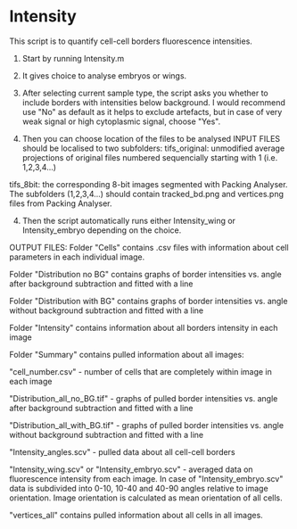 # Intensity

This script is to quantify cell-cell borders fluorescence intensities. 

1. Start by running Intensity.m

2. It gives choice to analyse embryos or wings.

3. After selecting current sample type, the script asks you whether 
to include borders with intensities below background. I would
recommend use "No" as default as it helps to exclude artefacts, but in
case of very weak signal or high cytoplasmic signal, choose "Yes".

3. Then you can choose location of the files to be analysed
INPUT FILES should be localised to two subfolders:
tifs_original: unmodified average projections of original files 
numbered sequencially starting with 1 (i.e. 1,2,3,4...)

tifs_8bit: the corresponding 8-bit images segmented with 
Packing Analyser. The subfolders (1,2,3,4...) should contain
tracked_bd.png and vertices.png files from Packing Analyser.

4. Then the script automatically runs either Intensity_wing or
Intensity_embryo depending on the choice.

OUTPUT FILES:
Folder "Cells" contains .csv files with information about cell parameters
in each individual image.

Folder "Distribution no BG" contains graphs of border intensities vs. angle
after background subtraction and fitted with a line

Folder "Distribution with BG" contains graphs of border intensities vs. angle
without background subtraction and fitted with a line

Folder "Intensity" contains information about all borders intensity in each image

Folder "Summary" contains pulled information about all images:

"cell_number.csv" - number of cells that are completely within image in each image

"Distribution_all_no_BG.tif" - graphs of pulled border intensities vs. angle
after background subtraction and fitted with a line

"Distribution_all_with_BG.tif" - graphs of pulled border intensities vs. angle
without background subtraction and fitted with a line

"Intensity_angles.scv" - pulled data about all cell-cell borders

"Intensity_wing.scv" or "Intensity_embryo.scv" - averaged data on fluorescence
intensity from each image. In case of "Intensity_embryo.scv" data is subdivided 
into 0-10, 10-40 and 40-90 angles relative to image orientation. Image orientation
is calculated as mean orientation of all cells.

"vertices_all" contains pulled information about all cells in all images.
